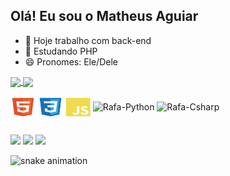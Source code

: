 ## Olá! Eu sou o Matheus Aguiar

- 🔭 Hoje trabalho com back-end
- 🌱 Estudando PHP
- 😄 Pronomes: Ele/Dele

<div>
<a href="https://github.com/matheus-pea/github-readme-stats">
  <img align="center" height="180em" src="https://github-readme-stats.vercel.app/api?username=matheus-pea&show_icons=true&theme=transparent&count_private=true" />
</a>
<a href="https://github.com/matheus-pea/convoychat">
  <img align="center" src="https://github-readme-stats.vercel.app/api/top-langs/?username=matheus-pea&layout=compact&theme=transparent" />
</a>
</div>

<div style="display: inline_block"><br>
  <img align="center" alt="Rafa-HTML" height="30" width="40" src="https://raw.githubusercontent.com/devicons/devicon/master/icons/html5/html5-original.svg">
  <img align="center" alt="Rafa-CSS" height="30" width="40" src="https://raw.githubusercontent.com/devicons/devicon/master/icons/css3/css3-original.svg">
  <img align="center" alt="Rafa-Js" height="30" width="40" src="https://raw.githubusercontent.com/devicons/devicon/master/icons/javascript/javascript-plain.svg">
  <img align="center" alt="Rafa-Python" height="30" width="40" src="https://cdn.jsdelivr.net/gh/devicons/devicon/icons/php/php-original.svg">
  <img align="center" alt="Rafa-Csharp" height="30" width="40" src="https://cdn.jsdelivr.net/gh/devicons/devicon/icons/c/c-original.svg">
</div>

##

<div> 
  <a href="https://www.instagram.com/matheus_pea" target="_blank"><img src="https://img.shields.io/badge/-Instagram-%23E4405F?style=for-the-badge&logo=instagram&logoColor=white" target="_blank"></a>
  <a href="https://www.linkedin.com/in/matheus-pereira-952456229" target="_blank"><img src="https://img.shields.io/badge/-LinkedIn-%230077B5?style=for-the-badge&logo=linkedin&logoColor=white" target="_blank"></a> 
  <a href = "mailto:matheus-pdaguiar@educar.rs.gov.br"><img src="https://img.shields.io/badge/-Gmail-%23333?style=for-the-badge&logo=gmail&logoColor=white" target="_blank"></a>
</div>

![snake animation](https://github.com/matheus-pea/matheus-pea/blob/outputqgithub-contribution-grid-snake.svg)
